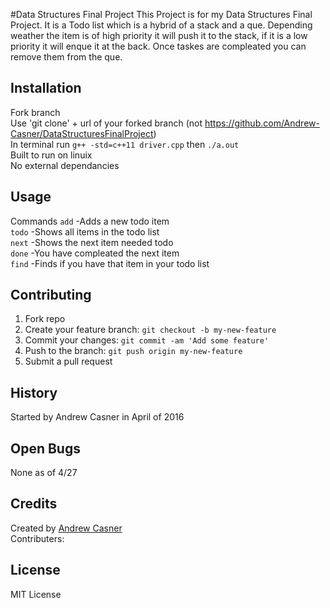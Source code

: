 
#Data Structures Final Project
This Project is for my Data Structures Final Project. It is a Todo list which is a hybrid of a stack and a que. Depending weather the item is of high priority it will push it to the stack, if it is a low priority it will enque it at the back. Once taskes are compleated you can remove them from the que.
## Installation
Fork branch  
Use 'git clone' + url of your forked branch (not https://github.com/Andrew-Casner/DataStructuresFinalProject)  
In terminal run `g++ -std=c++11 driver.cpp` then `./a.out`  
Built to run on linuix  
No external dependancies
## Usage
Commands
`add`	-Adds a new todo item  
`todo` -Shows all items in the todo list  
`next` -Shows the next item needed todo  
`done` -You have compleated the next item  
`find` -Finds if you have that item in your todo list  
## Contributing
1. Fork repo
2. Create your feature branch: `git checkout -b my-new-feature`
3. Commit your changes: `git commit -am 'Add some feature'`
4. Push to the branch: `git push origin my-new-feature`
5. Submit a pull request  

## History
Started by Andrew Casner in April of 2016
## Open Bugs
None as of 4/27
## Credits
Created by [Andrew Casner](https://github.com/Andrew-Casner "GitHub Account")  
Contributers:
## License
MIT License
